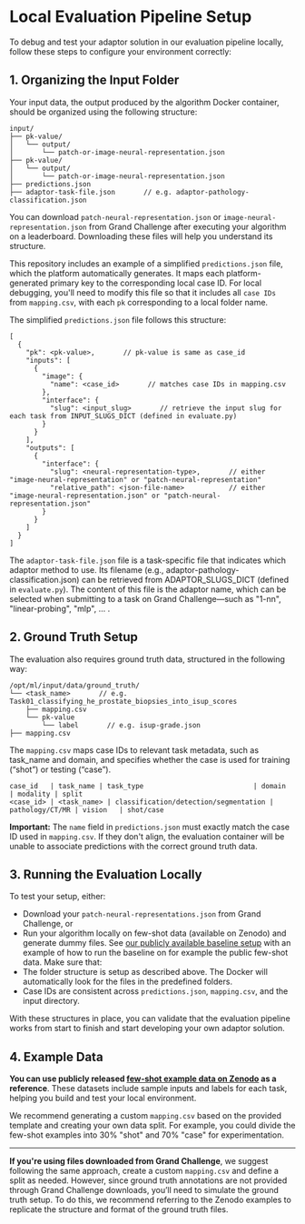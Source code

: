 # Local Evaluation Pipeline Setup
To debug and test your adaptor solution in our evaluation pipeline locally, follow these steps to configure your environment correctly:

## 1. Organizing the Input Folder
Your input data, the output produced by the algorithm Docker container, should be organized using the following structure:

```
input/
├── pk-value/
│   └── output/
│       └── patch-or-image-neural-representation.json
├── pk-value/
│   └── output/
│       └── patch-or-image-neural-representation.json
├── predictions.json
├── adaptor-task-file.json       // e.g. adaptor-pathology-classification.json
```

You can download `patch-neural-representation.json` or `image-neural-representation.json` from Grand Challenge after executing your algorithm on a leaderboard. Downloading these files will help you understand its structure. 

This repository includes an example of a simplified `predictions.json` file, which the platform automatically generates. It maps each platform-generated primary key to the corresponding local case ID. For local debugging, you'll need to modify this file so that it includes all `case IDs` from `mapping.csv`, with each `pk` corresponding to a local folder name.

The simplified `predictions.json` file follows this structure: 
```
[
  {
    "pk": <pk-value>,       // pk-value is same as case_id
    "inputs": [
      {
        "image": {
          "name": <case_id>       // matches case IDs in mapping.csv
        },
        "interface": {
          "slug": <input_slug>       // retrieve the input slug for each task from INPUT_SLUGS_DICT (defined in evaluate.py)
        }
      }
    ],
    "outputs": [
      {
        "interface": {
          "slug": <neural-representation-type>,       // either "image-neural-representation" or "patch-neural-representation"
          "relative_path": <json-file-name>           // either "image-neural-representation.json" or "patch-neural-representation.json"
        }
      }
    ]
  }
]
```

The `adaptor-task-file.json` file is a task-specific file that indicates which adaptor method to use. Its filename (e.g., adaptor-pathology-classification.json) can be retrieved from ADAPTOR_SLUGS_DICT (defined in `evaluate.py`). The content of this file is the adaptor name, which can be selected when submitting to a task on Grand Challenge—such as "1-nn", "linear-probing", "mlp", ... .

## 2. Ground Truth Setup
The evaluation also requires ground truth data, structured in the following way:

``` 
/opt/ml/input/data/ground_truth/
└── <task_name>       // e.g. Task01_classifying_he_prostate_biopsies_into_isup_scores
    ├── mapping.csv
    └── pk-value
        └── label       // e.g. isup-grade.json
├── mapping.csv
```

The `mapping.csv` maps case IDs to relevant task metadata, such as task_name and domain, and specifies whether the case is used for training (“shot”) or testing (“case”).

```
case_id   | task_name | task_type                           | domain            | modality | split
<case_id> | <task_name> | classification/detection/segmentation | pathology/CT/MR | vision   | shot/case
``` 

**Important:** The `name` field in `predictions.json` must exactly match the case ID used in `mapping.csv`. If they don't align, the evaluation container will be unable to associate predictions with the correct ground truth data.

## 3. Running the Evaluation Locally
To test your setup, either:
- Download your `patch-neural-representations.json` from Grand Challenge, or
- Run your algorithm locally on few-shot data (available on Zenodo) and generate dummy files. See [our publicly available baseline setup](https://github.com/DIAGNijmegen/unicorn_baseline/blob/main/setup-docker.md) with an example of how to run the baseline on for example the public few-shot data.
Make sure that:
- The folder structure is setup as described above. The Docker will automatically look for the files in the predefined folders.
- Case IDs are consistent across `predictions.json`, `mapping.csv`, and the input directory.

With these structures in place, you can validate that the evaluation pipeline works from start to finish and start developing your own adaptor solution.

## 4. Example Data
**You can use publicly released [few-shot example data on Zenodo](10.5281/zenodo.14832502) as a reference**. These datasets include sample inputs and labels for each task, helping you build and test your local environment. 

We recommend generating a custom `mapping.csv` based on the provided template and creating your own data split. For example, you could divide the few-shot examples into 30% "shot" and 70% "case" for experimentation.

---
**If you're using files downloaded from Grand Challenge**, we suggest following the same approach, create a custom `mapping.csv` and define a split as needed. However, since ground truth annotations are not provided through Grand Challenge downloads, you’ll need to simulate the ground truth setup. To do this, we recommend referring to the Zenodo examples to replicate the structure and format of the ground truth files.